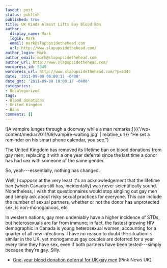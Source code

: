 ```yaml
---
layout: post
status: publish
published: true
title: UK Kinda Almost Lifts Gay Blood Ban
author:
  display_name: Mark
  login: Mark
  email: mark@slapupsidethehead.com
  url: http://www.slapupsidethehead.com/
author_login: Mark
author_email: mark@slapupsidethehead.com
author_url: http://www.slapupsidethehead.com/
wordpress_id: 5349
wordpress_url: http://www.slapupsidethehead.com/?p=5349
date: '2011-09-09 06:00:17 -0400'
date_gmt: '2011-09-09 10:00:17 -0400'
categories:
- Uncategorized
tags:
- Blood donations
- United Kingdom
- Bans
comments: []
---
```

![A vampire lunges through a doorway while a man remarks:]({{'/wp-content/media/2011/09/vampire-waiting.jpg' | relative_url}} "He set a reminder on his smart phone calendar, you see.")

The United Kingdom has removed its lifetime ban on blood donations from gay men, replacing it with a one year deferral since the last time a donor has had sex with someone of the same gender.

So, yeah---essentially, nothing has changed.

Well, I _suppose_ at the very least it's an acknowledgement that the lifetime ban (which Canada still has, incidentally) was never scientifically sound. Nonetheless, I wish that questionnaires would stop singling out gay men and simply ask about risky sexual practices for everyone. This can include the number of sexual partners, whether or not the donor has unprotected sex, is non-monogamous, etc.

In western nations, gay men undeniably have a higher incidence of STDs, but heterosexuals are far from immune; in fact, the fastest growing HIV demographic in Canada is young heterosexual women, accounting for a quarter of all new infections. I have no reason to doubt the situation is similar in the UK, yet monogamous gay couples are deferred for a year every time they have sex, even if both partners have been tested---simply because they're gay. Silly.

-  [One-year blood donation deferral for UK gay men](http://www.pinknews.co.uk/2011/09/08/one-year-blood-donation-deferral-for-uk-gay-men/) [Pink News UK]

